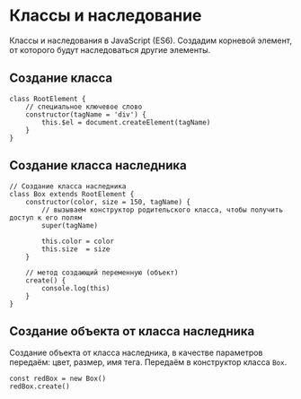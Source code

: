 # Классы и наследование
Классы и наследования в JavaScript (ES6). Создадим корневой элемент, от которого будут наследоваться другие элементы.

## Создание класса

    class RootElement {
        // специальное ключевое слово
        constructor(tagName = 'div') {
            this.$el = document.createElement(tagName)
        }
    }

## Создание класса наследника

    // Создание класса наследника
    class Box extends RootElement {
        constructor(color, size = 150, tagName) {
            // вызываем конструктор родительского класса, чтобы получить доступ к его полям
            super(tagName)
            
            this.color = color
            this.size  = size
        }
        
        // метод создающий переменную (объект)
        create() {
            console.log(this)
        }
    }

## Создание объекта от класса наследника
Создание объекта от класса наследника, в качестве параметров передаём: цвет, размер, имя тега. Передаём в конструктор класса `Box`.

    const redBox = new Box()
    redBox.create()
